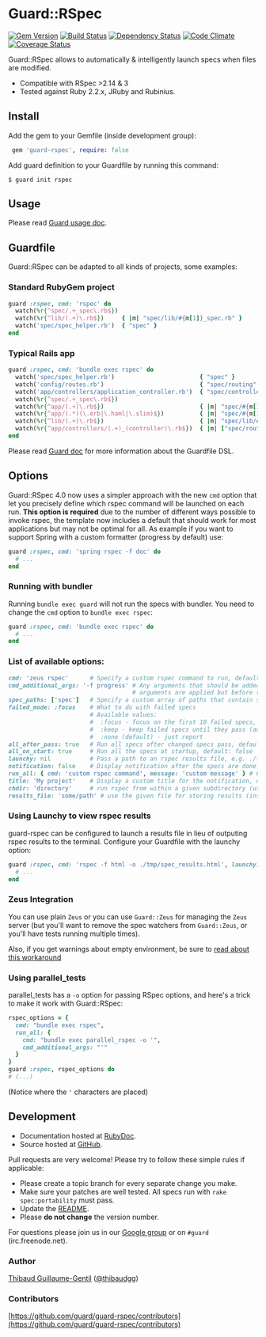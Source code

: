 # Guard::RSpec

[![Gem Version](https://badge.fury.io/rb/guard-rspec.png)](http://badge.fury.io/rb/guard-rspec) [![Build Status](https://secure.travis-ci.org/guard/guard-rspec.png?branch=master)](http://travis-ci.org/guard/guard-rspec) [![Dependency Status](https://gemnasium.com/guard/guard-rspec.png)](https://gemnasium.com/guard/guard-rspec) [![Code Climate](https://codeclimate.com/github/guard/guard-rspec.png)](https://codeclimate.com/github/guard/guard-rspec) [![Coverage Status](https://coveralls.io/repos/guard/guard-rspec/badge.png?branch=master)](https://coveralls.io/r/guard/guard-rspec)

Guard::RSpec allows to automatically & intelligently launch specs when files are modified.

* Compatible with RSpec >2.14 & 3
* Tested against Ruby 2.2.x, JRuby and Rubinius.

## Install

Add the gem to your Gemfile (inside development group):

``` ruby
 gem 'guard-rspec', require: false
```

Add guard definition to your Guardfile by running this command:

```
$ guard init rspec
```

## Usage

Please read [Guard usage doc](https://github.com/guard/guard#readme).

## Guardfile

Guard::RSpec can be adapted to all kinds of projects, some examples:

### Standard RubyGem project

``` ruby
guard :rspec, cmd: 'rspec' do
  watch(%r{^spec/.+_spec\.rb$})
  watch(%r{^lib/(.+)\.rb$})     { |m| "spec/lib/#{m[1]}_spec.rb" }
  watch('spec/spec_helper.rb')  { "spec" }
end
```

### Typical Rails app

``` ruby
guard :rspec, cmd: 'bundle exec rspec' do
  watch('spec/spec_helper.rb')                        { "spec" }
  watch('config/routes.rb')                           { "spec/routing" }
  watch('app/controllers/application_controller.rb')  { "spec/controllers" }
  watch(%r{^spec/.+_spec\.rb$})
  watch(%r{^app/(.+)\.rb$})                           { |m| "spec/#{m[1]}_spec.rb" }
  watch(%r{^app/(.*)(\.erb|\.haml|\.slim)$})          { |m| "spec/#{m[1]}#{m[2]}_spec.rb" }
  watch(%r{^lib/(.+)\.rb$})                           { |m| "spec/lib/#{m[1]}_spec.rb" }
  watch(%r{^app/controllers/(.+)_(controller)\.rb$})  { |m| ["spec/routing/#{m[1]}_routing_spec.rb", "spec/#{m[2]}s/#{m[1]}_#{m[2]}_spec.rb", "spec/acceptance/#{m[1]}_spec.rb"] }
end
```

Please read [Guard doc](https://github.com/guard/guard#readme) for more information about the Guardfile DSL.

## Options

Guard::RSpec 4.0 now uses a simpler approach with the new `cmd` option that let you precisely define which rspec command will be launched on each run. **This option is required** due to the number of different ways possible to invoke rspec, the template now includes a default that should work for most applications but may not be optimal for all. As example if you want to support Spring with a custom formatter (progress by default) use:

``` ruby
guard :rspec, cmd: 'spring rspec -f doc' do
  # ...
end
```

### Running with bundler

Running `bundle exec guard` will not run the specs with bundler. You need to change the `cmd` option to `bundle exec rspec`:

``` ruby
guard :rspec, cmd: 'bundle exec rspec' do
  # ...
end
```

### List of available options:

``` ruby
cmd: 'zeus rspec'      # Specify a custom rspec command to run, default: 'rspec'
cmd_additional_args: '-f progress' # Any arguments that should be added after the default
                                   # arguments are applied but before the spec list
spec_paths: ['spec']   # Specify a custom array of paths that contain spec files
failed_mode: :focus    # What to do with failed specs
                       # Available values:
                       #  :focus - focus on the first 10 failed specs, rerun till they pass
                       #  :keep - keep failed specs until they pass (add them to new ones)
                       #  :none (default) - just report
all_after_pass: true   # Run all specs after changed specs pass, default: false
all_on_start: true     # Run all the specs at startup, default: false
launchy: nil           # Pass a path to an rspec results file, e.g. ./tmp/spec_results.html
notification: false    # Display notification after the specs are done running, default: true
run_all: { cmd: 'custom rspec command', message: 'custom message' } # Custom options to use when running all specs
title: 'My project'    # Display a custom title for the notification, default: 'RSpec results'
chdir: 'directory'     # run rspec from within a given subdirectory (useful if project has separate specs for submodules)
results_file: 'some/path' # use the given file for storing results (instead of default relative path)
```

### Using Launchy to view rspec results

guard-rspec can be configured to launch a results file in lieu of outputing rspec results to the terminal.
Configure your Guardfile with the launchy option:

``` ruby
guard :rspec, cmd: 'rspec -f html -o ./tmp/spec_results.html', launchy: './tmp/spec_results.html' do
  # ...
end
```

### Zeus Integration

You can use plain `Zeus` or you can use `Guard::Zeus` for managing the `Zeus` server (but you'll want to remove the spec watchers from `Guard::Zeus`, or you'll have tests running multiple times).

Also, if you get warnings about empty environment, be sure to [read about this workaround](https://github.com/guard/guard-rspec/wiki/Warning:-no-environment)

### Using parallel_tests

parallel_tests has a `-o` option for passing RSpec options, and here's a trick to make it work with Guard::RSpec:

```ruby
rspec_options = {
  cmd: "bundle exec rspec",
  run_all: {
    cmd: "bundle exec parallel_rspec -o '",
    cmd_additional_args: "'"
  }
}
guard :rspec, rspec_options do
# (...)
```

(Notice where the `'` characters are placed)


## Development

* Documentation hosted at [RubyDoc](http://rubydoc.info/github/guard/guard-rspec/master/frames).
* Source hosted at [GitHub](https://github.com/guard/guard-rspec).

Pull requests are very welcome! Please try to follow these simple rules if applicable:

* Please create a topic branch for every separate change you make.
* Make sure your patches are well tested. All specs run with `rake spec:portability` must pass.
* Update the [README](https://github.com/guard/guard-rspec/blob/master/README.md).
* Please **do not change** the version number.

For questions please join us in our [Google group](http://groups.google.com/group/guard-dev) or on
`#guard` (irc.freenode.net).

### Author

[Thibaud Guillaume-Gentil](https://github.com/thibaudgg) ([@thibaudgg](https://twitter.com/thibaudgg))

### Contributors

[https://github.com/guard/guard-rspec/contributors](https://github.com/guard/guard-rspec/contributors)
